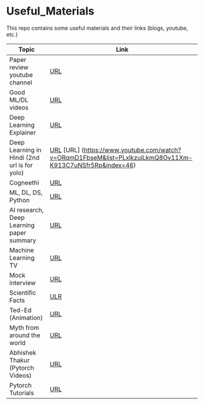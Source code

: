 # Useful_Materials
This repo contains some useful materials and their links (blogs, youtube, etc.)


Topic | Link
------------ | -------------
Paper review youtube channel | [URL](https://www.youtube.com/c/MachineLearningDojowithTimScarfe/videos)
Good ML/DL videos | [URL](https://www.youtube.com/channel/UChO9ZxMm1tCBqk8mrxPq-nA/playlists)
Deep Learning Explainer | [URL](https://www.youtube.com/channel/UC9aifsrhLEt4cL4mbPiehMg/playlists)
Deep Learning in Hindi (2nd url is for yolo) | [URL](https://www.youtube.com/c/DeepLearninginHindi/playlists) [URL] (https://www.youtube.com/watch?v=ORqmD1FbseM&list=PLxlkzujLkmQ8Ov11Xm-K913C7uNSfr5Rp&index=46)
Cogneethi | [URL](https://www.youtube.com/c/Cogneethi/playlists)
ML, DL, DS, Python | [URL](https://www.youtube.com/c/BhaveshBhatt8791/playlists)
AI research, Deep Learning paper summary | [URL](https://www.youtube.com/channel/UCHB9VepY6kYvZjj0Bgxnpbw/playlists)
Machine Learning TV | [URL](https://www.youtube.com/c/MachineLearningTV/playlists)
Mock interview | [URL](https://www.youtube.com/c/ExponentTV/playlists)
Scientific Facts | [ULR](https://www.youtube.com/c/NatGeo/playlists)
Ted-Ed (Animation) | [URL](https://www.youtube.com/channel/UCsooa4yRKGN_zEE8iknghZA)
Myth from around the world | [URL](https://www.youtube.com/playlist?list=PLJicmE8fK0EjW2AVwcSc4NvGyJJaw7bzh)
Abhishek Thakur (Pytorch Videos) | [URL](https://www.youtube.com/channel/UCBPRJjIWfyNG4X-CRbnv78A)
Pytorch Tutorials | [URL](https://github.com/ritchieng/the-incredible-pytorch#Segmentation)



